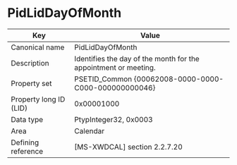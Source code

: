 # PidLidDayOfMonth

| Key | Value |
|---|---|
| Canonical name | PidLidDayOfMonth |
| Description | Identifies the day of the month for the appointment or meeting. |
| Property set | PSETID_Common {00062008-0000-0000-C000-000000000046} |
| Property long ID (LID) | 0x00001000 |
| Data type | PtypInteger32, 0x0003 |
| Area | Calendar |
| Defining reference | [MS-XWDCAL] section 2.2.7.20 |

